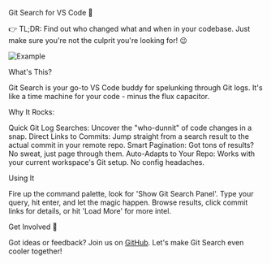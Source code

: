 Git Search for VS Code 🚀

👉 TL;DR: Find out who changed what and when in your codebase. Just make sure you're not the culprit you're looking for! 😉

![Example]("https://github.com/lmn451/git-search/assets/out.gif")

What's This?

Git Search is your go-to VS Code buddy for spelunking through Git logs. It's like a time machine for your code - minus the flux capacitor.

Why It Rocks:

Quick Git Log Searches: Uncover the "who-dunnit" of code changes in a snap.
Direct Links to Commits: Jump straight from a search result to the actual commit in your remote repo.
Smart Pagination: Got tons of results? No sweat, just page through them.
Auto-Adapts to Your Repo: Works with your current workspace's Git setup. No config headaches.

Using It

Fire up the command palette, look for 'Show Git Search Panel'.
Type your query, hit enter, and let the magic happen.
Browse results, click commit links for details, or hit 'Load More' for more intel.

Get Involved 🤝

Got ideas or feedback? Join us on [GitHub](https://github.com/lmn451/git-search). Let's make Git Search even cooler together!
